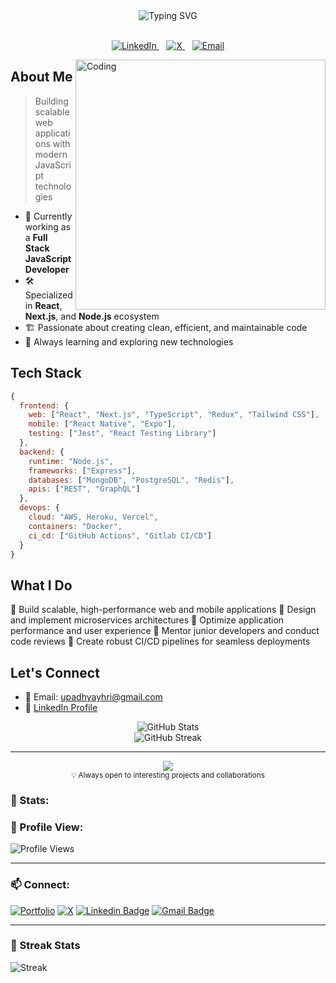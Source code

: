 <div align="center">
  <img src="https://readme-typing-svg.demolab.com?font=Fira+Code&size=28&duration=3000&pause=1000&color=6F8EE8&center=true&vCenter=true&width=800&lines=Hey+there%2C+I'm+Dushyant+Khandelwal+%F0%9F%91%8B;Full+Stack+JavaScript+Developer" alt="Typing SVG" />
</div>

<br/>

<p align="center">
  <a href="https://linkedin.com/in/hemanshu-upadhyay-41957b1a8">
    <img src="https://img.shields.io/badge/LinkedIn-0077B5?style=for-the-badge&logo=linkedin&logoColor=white" alt="LinkedIn"/>
  </a>&nbsp;&nbsp;
  <a href="https://x.com/dushyant4665">
    <img src="https://img.shields.io/badge/X-000000?style=for-the-badge&logo=x&logoColor=white" alt="X"/>
  </a>&nbsp;&nbsp;
  <a href="mailto:dushyantkhandelwal4665@gmail.com">
    <img src="https://img.shields.io/badge/Email-808080?style=for-the-badge&logo=gmail&logoColor=white" alt="Email"/>
  </a>
</p>
<img align="right" alt="Coding" width="400" src="https://user-images.githubusercontent.com/74038190/229223263-cf2e4b07-2615-4f87-9c38-e37600f8381a.gif">

## About Me

> Building scalable web applications with modern JavaScript technologies

- 🔭 Currently working as a **Full Stack JavaScript Developer**
- 🛠️ Specialized in **React**, **Next.js**, and **Node.js** ecosystem
- 🏗️ Passionate about creating clean, efficient, and maintainable code
- 🌱 Always learning and exploring new technologies

## Tech Stack

```javascript
{
  frontend: {
    web: ["React", "Next.js", "TypeScript", "Redux", "Tailwind CSS"],
    mobile: ["React Native", "Expo"],
    testing: ["Jest", "React Testing Library"]
  },
  backend: {
    runtime: "Node.js",
    frameworks: ["Express"],
    databases: ["MongoDB", "PostgreSQL", "Redis"],
    apis: ["REST", "GraphQL"]
  },
  devops: {
    cloud: "AWS, Heroku, Vercel",
    containers: "Docker",
    ci_cd: ["GitHub Actions", "Gitlab CI/CD"]
  }
}
```

## What I Do

🎯 Build scalable, high-performance web and mobile applications
🔄 Design and implement microservices architectures
🚀 Optimize application performance and user experience
👥 Mentor junior developers and conduct code reviews
🔧 Create robust CI/CD pipelines for seamless deployments


## Let's Connect

- 📧 Email: upadhyayhri@gmail.com
- 💼 [LinkedIn Profile](https://www.linkedin.com/in/dushyant-khandelwal-516319221/)


<div align="center">
  <img src="https://github-readme-stats.vercel.app/api?username=hemanshu-upadhyay&show_icons=true&hide_border=true&theme=tokyonight" alt="GitHub Stats" />
</div>

<div align="center">
  <img src="https://github-readme-streak-stats.herokuapp.com/?user=hemanshu-upadhyay&hide_border=true&theme=tokyonight" alt="GitHub Streak" />
</div>

---

<div align="center">
  <img src="https://quotes-github-readme.vercel.app/api?type=horizontal&theme=tokyonight" />
</div>

<div align="center">
  <sub>💡 Always open to interesting projects and collaborations</sub>
</div>


### 🌟 Stats:





### 👀 Profile View:
![Profile Views](https://komarev.com/ghpvc/?username=dushyant4665&color=brightgreen&style=flat-square)

---

### 📫 Connect:
[![Portfolio](https://img.shields.io/badge/-Portfolio-24292e?style=flat-square&logo=google-chrome&logoColor=white&link=https://dushyantkhandelwal.in)](https://dushyantkhandelwal.in)
[![X](https://img.shields.io/badge/-X-1DA1F2?style=flat-square&logo=x&logoColor=white&link=https://x.com/dushyant4665)](https://x.com/dushyant4665)
[![Linkedin Badge](https://img.shields.io/badge/-Dushyant_Khandelwal-blue?style=flat-square&logo=Linkedin&logoColor=white&link=https://www.linkedin.com/in/dushyant-khandelwal-516319221/)](https://www.linkedin.com/in/dushyant-khandelwal-516319221/)
[![Gmail Badge](https://img.shields.io/badge/-dushyant.email@gmail.com-c14438?style=flat-square&logo=Gmail&logoColor=white&link=mailto:dushyantkhandelwal4665@gmail.com)](mailto:dushyant.email@gmail.com)

---

### 🎉 Streak Stats
![Streak](https://github-readme-streak-stats.herokuapp.com/?user=dushyant4665&theme=white)


